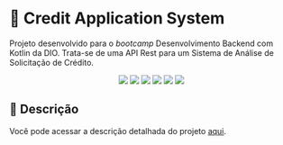 # 💸 Credit Application System
Projeto desenvolvido para o <i>bootcamp</i> Desenvolvimento Backend com Kotlin da DIO. Trata-se de uma API Rest para um Sistema de Análise de Solicitação de Crédito.
<p align="center">
    <a alt="Java">
        <img src="https://img.shields.io/badge/Java-blue.svg" />
    </a>
    <a alt="Kotlin">
        <img src="https://img.shields.io/badge/Kotlin-purple.svg" />
    </a>
    <a alt="Spring Boot">
        <img src="https://img.shields.io/badge/Spring%20Boot-brightgreen.svg" />
    </a>
    <a alt="Gradle">
        <img src="https://img.shields.io/badge/Gradle-lightgreen.svg" />
    </a>
    <a alt="H2">
        <img src="https://img.shields.io/badge/H2-darkblue.svg" />
    </a>
    <a alt="Flyway">
        <img src="https://img.shields.io/badge/Flyway-red.svg">
    </a>
</p>

## 📄 Descrição
Você pode acessar a descrição detalhada do projeto [aqui](https://gist.github.com/cami-la/560b455b901778391abd2c9edea81286).

